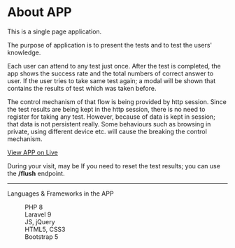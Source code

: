 # About APP

This is a single page application.

The purpose of application is to present the tests and to test the users' knowledge.

Each user can attend to any test just once. After the test is completed, the app shows the success rate and the total numbers of correct answer to user. If the user tries to take same test again; a modal will be shown that contains the results of test which was taken before.

The control mechanism of that flow is being provided by http session. Since the test results are being kept in the http session, there is no need to register for taking any test. However, because of data is kept in session; that data is not persistent really. Some behaviours such as browsing in private, using different device etc. will cause the breaking the control mechanism.

[View APP on Live](http://ec2-34-245-204-97.eu-west-1.compute.amazonaws.com/survival/public/)


During your visit, may be If you need to reset the test results; you can use the **/flush** endpoint. 


---

Languages & Frameworks in the APP

<dl>
  <dd>PHP 8</dd>
  <dd>Laravel 9</dd>
  <dd>JS, jQuery</dd>
  <dd>HTML5, CSS3</dd>
  <dd>Bootstrap 5</dd>
</dl>




